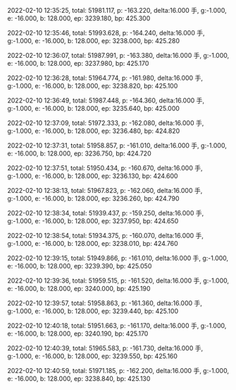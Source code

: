 2022-02-10 12:35:25, total: 51981.117, p: -163.220, delta:16.000 手, g:-1.000, e: -16.000, b: 128.000, ep: 3239.180, bp: 425.300

2022-02-10 12:35:46, total: 51993.628, p: -164.240, delta:16.000 手, g:-1.000, e: -16.000, b: 128.000, ep: 3238.000, bp: 425.280

2022-02-10 12:36:07, total: 51987.991, p: -163.380, delta:16.000 手, g:-1.000, e: -16.000, b: 128.000, ep: 3237.980, bp: 425.170

2022-02-10 12:36:28, total: 51964.774, p: -161.980, delta:16.000 手, g:-1.000, e: -16.000, b: 128.000, ep: 3238.820, bp: 425.100

2022-02-10 12:36:49, total: 51987.448, p: -164.360, delta:16.000 手, g:-1.000, e: -16.000, b: 128.000, ep: 3235.640, bp: 425.000

2022-02-10 12:37:09, total: 51972.333, p: -162.080, delta:16.000 手, g:-1.000, e: -16.000, b: 128.000, ep: 3236.480, bp: 424.820

2022-02-10 12:37:31, total: 51958.857, p: -161.010, delta:16.000 手, g:-1.000, e: -16.000, b: 128.000, ep: 3236.750, bp: 424.720

2022-02-10 12:37:51, total: 51950.434, p: -160.670, delta:16.000 手, g:-1.000, e: -16.000, b: 128.000, ep: 3236.130, bp: 424.600

2022-02-10 12:38:13, total: 51967.823, p: -162.060, delta:16.000 手, g:-1.000, e: -16.000, b: 128.000, ep: 3236.260, bp: 424.790

2022-02-10 12:38:34, total: 51939.437, p: -159.250, delta:16.000 手, g:-1.000, e: -16.000, b: 128.000, ep: 3237.950, bp: 424.650

2022-02-10 12:38:54, total: 51934.375, p: -160.070, delta:16.000 手, g:-1.000, e: -16.000, b: 128.000, ep: 3238.010, bp: 424.760

2022-02-10 12:39:15, total: 51949.866, p: -161.010, delta:16.000 手, g:-1.000, e: -16.000, b: 128.000, ep: 3239.390, bp: 425.050

2022-02-10 12:39:36, total: 51959.515, p: -161.520, delta:16.000 手, g:-1.000, e: -16.000, b: 128.000, ep: 3240.000, bp: 425.190

2022-02-10 12:39:57, total: 51958.863, p: -161.360, delta:16.000 手, g:-1.000, e: -16.000, b: 128.000, ep: 3239.440, bp: 425.100

2022-02-10 12:40:18, total: 51951.663, p: -161.170, delta:16.000 手, g:-1.000, e: -16.000, b: 128.000, ep: 3240.190, bp: 425.170

2022-02-10 12:40:39, total: 51965.583, p: -161.730, delta:16.000 手, g:-1.000, e: -16.000, b: 128.000, ep: 3239.550, bp: 425.160

2022-02-10 12:40:59, total: 51971.185, p: -162.200, delta:16.000 手, g:-1.000, e: -16.000, b: 128.000, ep: 3238.840, bp: 425.130